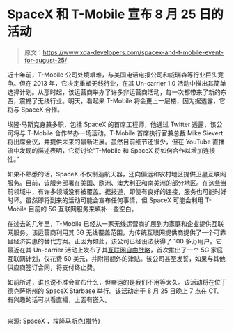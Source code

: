 # SpaceX 和 T-Mobile 宣布 8 月 25 日的活动

> 原文：<https://www.xda-developers.com/spacex-and-t-mobile-event-for-august-25/>

近十年前，T-Mobile 公司处境艰难，与美国电话电报公司和威瑞森等行业巨头竞争。但在 2013 年，它决定重塑无线行业，在其 Un-carrier 1.0 活动中推出其简单选择计划。从那时起，该运营商举办了许多非运营商活动，每一次都带来了新的东西，震撼了无线行业。明天，看起来 T-Mobile 将会更上一层楼，因为据透露，它将与 SpaceX 合作。

埃隆·马斯克身兼多职，包括 SpaceX 的首席工程师，他通过 Twitter 透露，该公司将与 T-Mobile 合作举办一场活动。T-Mobile 首席执行官兼总裁 Mike Sievert 将出席会议，并提供未来的最新进展。虽然目前细节还很少，但在 YouTube 直播流中发现的描述表明，它将讨论“T-Mobile 和 SpaceX 将如何合作以增加连接性。”

如果不熟悉的话，SpaceX 不仅制造航天器，还向偏远和农村地区提供卫星互联网服务。目前，该服务部署在美国、欧洲、澳大利亚和南美洲的部分地区。在这些当前领域中，有许多领域没有被覆盖。据报道，即使有良好的连接，服务也可能时好时坏。虽然即将到来的活动可能会宣布任何事情，但 SpaceX 可能会利用 T-Mobile 目前的 5G 互联网服务来填补一些空白。

在过去的几年里，T-Mobile 已经从一家无线运营商扩展到为家庭和企业提供互联网服务。该运营商利用其 5G 无线覆盖范围，为传统互联网提供商提供了一个可靠且经济实惠的替代方案。正因为如此，该公司已经设法获得了 100 多万用户。它最近在其 Un-carrier 活动上发布了其[互联网自由战略](https://www.xda-developers.com/t-mobile-internet-freedom-delivers-50-5g-home-internet-plan-with-perks/)，首次推出了一个 5G 家庭互联网计划，仅花费 50 美元，并附带额外的津贴。该公司甚至发誓，如果与其他供应商签订合同，将支付终止费。

如前所述，谁也说不准会宣布什么，但幸运的是我们不用等太久。该活动将在位于德克萨斯州的 SpaceX Starbase 举行。该活动定于 8 月 25 日晚上 7 点在 CT。有兴趣的话可以看直播，上面有嵌入。

* * *

来源: [SpaceX](https://www.spacex.com) ，[埃隆马斯克](https://twitter.com/elonmusk/status/1562477813613047811)(推特)